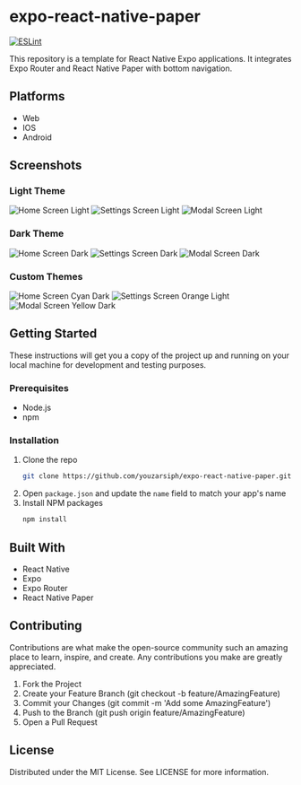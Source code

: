 # expo-react-native-paper

[![ESLint](https://github.com/youzarsiph/expo-react-native-paper/actions/workflows/eslint.yml/badge.svg)](https://github.com/youzarsiph/expo-react-native-paper/actions/workflows/eslint.yml)

This repository is a template for React Native Expo applications. It integrates Expo Router and React Native Paper with bottom navigation.

## Platforms

- Web
- IOS
- Android

## Screenshots

### Light Theme

![Home Screen Light](screenshots/home-light.png)
![Settings Screen Light](screenshots/settings-light.png)
![Modal Screen Light](screenshots/modal-light.png)

### Dark Theme

![Home Screen Dark](screenshots/home-dark.png)
![Settings Screen Dark](screenshots/settings-dark.png)
![Modal Screen Dark](screenshots/modal-dark.png)

### Custom Themes

![Home Screen Cyan Dark](screenshots/home-cyan.png)
![Settings Screen Orange Light](screenshots/settings-orange.png)
![Modal Screen Yellow Dark](screenshots/modal-yellow.png)

## Getting Started

These instructions will get you a copy of the project up and running on your local machine for development and testing purposes.

### Prerequisites

- Node.js
- npm

### Installation

1. Clone the repo
   ```sh
   git clone https://github.com/youzarsiph/expo-react-native-paper.git
   ```
2. Open `package.json` and update the `name` field to match your app's name
3. Install NPM packages
   ```sh
   npm install
   ```

## Built With

- React Native
- Expo
- Expo Router
- React Native Paper

## Contributing

Contributions are what make the open-source community such an amazing place to learn, inspire, and create. Any contributions you make are greatly appreciated.

1. Fork the Project
2. Create your Feature Branch (git checkout -b feature/AmazingFeature)
3. Commit your Changes (git commit -m 'Add some AmazingFeature')
4. Push to the Branch (git push origin feature/AmazingFeature)
5. Open a Pull Request

## License

Distributed under the MIT License. See LICENSE for more information.
